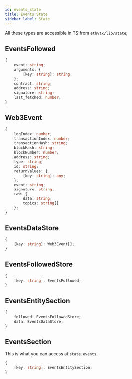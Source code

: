 ```yaml
---
id: events_state
title: Events State
sidebar_label: State
---
```


All these types are accessible in TS from `ethvtx/lib/state`;

## EventsFollowed

```typescript
{
    event: string;
    arguments: {
        [key: string]: string;
    };
    contract: string;
    address: string;
    signature: string;
    last_fetched: number;
}
```

## Web3Event

```typescript
{
    logIndex: number;
    transactionIndex: number;
    transactionHash: string;
    blockHash: string;
    blockNumber: number;
    address: string;
    type: string;
    id: string;
    returnValues: {
        [key: string]: any;
    };
    event: string;
    signature: string;
    raw: {
        data: string;
        topics: string[]
    };
}
```

## EventsDataStore

```typescript
{
    [key: string]: Web3Event[];
}
```

## EventsFollowedStore

```typescript
{
    [key: string]: EventsFollowed;
}
```

## EventsEntitySection

```typescript
{
    followed: EventsFollowedStore;
    data: EventsDataStore;
}
```

## EventsSection

This is what you can access at `state.events`.

```typescript
{
    [key: string]: EventsEntitySection;
}
```


